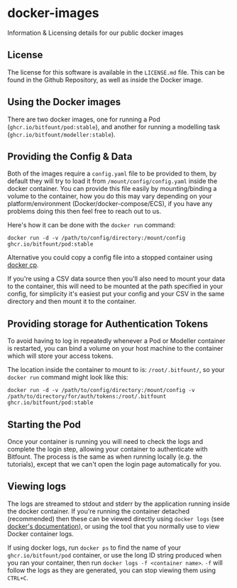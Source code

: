 # docker-images
Information &amp; Licensing details for our public docker images

## License

The license for this software is available in the `LICENSE.md` file.
This can be found in the Github Repository, as well as inside the Docker image.

## Using the Docker images

There are two docker images, one for running a Pod (`ghcr.io/bitfount/pod:stable`),
and another for running a modelling task (`ghcr.io/bitfount/modeller:stable`).

## Providing the Config & Data
Both of the images require a `config.yaml` file to be provided to them,
by default they will try to load it from `/mount/config/config.yaml` inside the docker container.
You can provide this file easily by mounting/binding a volume to the container,
how you do this may vary depending on your platform/environment (Docker/docker-compose/ECS),
if you have any problems doing this then feel free to reach out to us.

Here's how it can be done with the `docker run` command:
```
docker run -d -v /path/to/config/directory:/mount/config ghcr.io/bitfount/pod:stable
```

Alternative you could copy a config file into a stopped container using [docker cp](https://docs.docker.com/engine/reference/commandline/cp/).

If you're using a CSV data source then you'll also need to mount your data to the container,
this will need to be mounted at the path specified in your config, for simplicity it's easiest
put your config and your CSV in the same directory and then mount it to the container.

## Providing storage for Authentication Tokens
To avoid having to log in repeatedly whenever a Pod or Modeller container is restarted, you can bind a volume on your host machine to the container which will store your access tokens.

The location inside the container to mount to is: `/root/.bitfount/`, so your `docker run` command might look like this:
```
docker run -d -v /path/to/config/directory:/mount/config -v /path/to/directory/for/auth/tokens:/root/.bitfount ghcr.io/bitfount/pod:stable
```

## Starting the Pod
Once your container is running you will need to check the logs and complete the login step,
allowing your container to authenticate with Bitfount.
The process is the same as when running locally (e.g. the tutorials),
except that we can't open the login page automatically for you.

## Viewing logs
The logs are streamed to stdout and stderr by the application running inside the docker container.
If you're running the container detached (recommended) then these can be viewed directly using `docker logs` (see [docker's documentation](https://docs.docker.com/engine/reference/commandline/logs/)),
or using the tool that you normally use to view Docker container logs.

If using docker logs, run `docker ps` to find the name of your `ghcr.io/bitfount/pod` container, 
or use the long ID string produced when you ran your container,
 then run `docker logs -f <container name>`.
`-f` will follow the logs as they are generated, you can stop viewing them using `CTRL+C`.